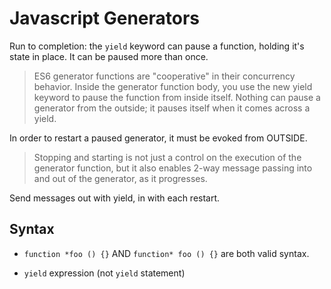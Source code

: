 # Javascript Generators

Run to completion: the `yield` keyword can pause a function, holding it's state in place. It can be paused more than once.

> ES6 generator functions are "cooperative" in their concurrency behavior. Inside the generator function body, you use the new yield keyword to pause the function from inside itself. Nothing can pause a generator from the outside; it pauses itself when it comes across a yield.

In order to restart a paused generator, it must be evoked from OUTSIDE.

> Stopping and starting is not just a control on the execution of the generator function, but it also enables 2-way message passing into and out of the generator, as it progresses.

Send messages out with yield, in with each restart.

## Syntax

* `function *foo () {}` AND `function* foo () {}` are both valid syntax.

* `yield` expression (not `yield` statement)





